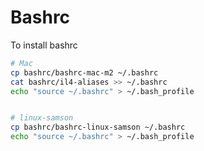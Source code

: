# Bashrc

To install bashrc

```sh
# Mac
cp bashrc/bashrc-mac-m2 ~/.bashrc
cat bashrc/il4-aliases >> ~/.bashrc
echo "source ~/.bashrc" > ~/.bash_profile


# linux-samson
cp bashrc/bashrc-linux-samson ~/.bashrc
echo "source ~/.bashrc" > ~/.bash_profile
```
